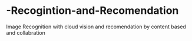 # -Recogintion-and-Recomendation
Image Recognition with cloud vision  and  recomendation by content based and collabration 
